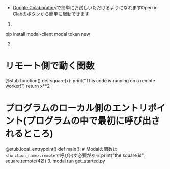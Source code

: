 - [Google Colaboratory](https://github.com/mustuzakayuto/vcclient/blob/communication/RVC_WebUI_for_Japanese_AI_beginners_ipynb_%E3%81%AE%E3%82%B3%E3%83%94%E3%83%BC.ipynb)で簡単にお試しいただけるようになれますOpen in Clabのボタンから簡単に起動できます
1.
pip install modal-client
modal token new

2.
# リモート側で動く関数
@stub.function()
def square(x):
    print("This code is running on a remote worker!")
    return x**2

# プログラムのローカル側のエントリポイント(プログラムの中で最初に呼び出されるところ)
@stub.local_entrypoint()
def main():
    # Modalの関数は`<function_name>.remote`で呼び出す必要がある
    print("the square is", square.remote(42))
3.
modal run get_started.py
